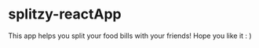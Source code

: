 # splitzy-reactApp
This app helps you split your food bills with your friends! Hope you like it : )
